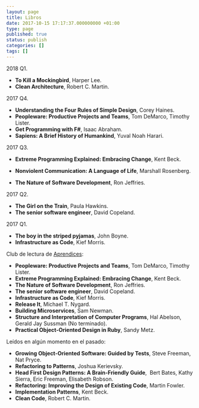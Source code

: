 ```yaml
---
layout: page
title: Libros
date: 2017-10-15 17:17:37.000000000 +01:00
type: page
published: true
status: publish
categories: []
tags: []
---
```

2018 Q1.
*   **To Kill a Mockingbird**, Harper Lee.
*   **Clean Architecture**, Robert C. Martin.

2017 Q4.
*   **Understanding the Four Rules of Simple Design**, Corey Haines.
*   **Peopleware: Productive Projects and Teams**, Tom DeMarco, Timothy Lister.
*   **Get Programming with F#**, Isaac Abraham.
*   **Sapiens: A Brief History of Humankind**, Yuval Noah Harari.

2017 Q3.

*   **Extreme Programming Explained: Embracing Change**, Kent Beck.
*   **Nonviolent Communication: A Language of Life**, Marshall Rosenberg.

*   **The Nature of Software Development**, Ron Jeffries.

2017 Q2.

*   **The Girl on the Train**, Paula Hawkins.
*   **The senior software engineer**, David Copeland.

2017 Q1.

*   **The boy in the striped pyjamas**, John Boyne.
*   **Infrastructure as Code**, Kief Morris.

Club de lectura de [Aprendices](https://plus.google.com/communities/114859785439968913587):

*   **Peopleware: Productive Projects and Teams**, Tom DeMarco, Timothy Lister.
*   **Extreme Programming Explained: Embracing Change**, Kent Beck.
*   **The Nature of Software Development**, Ron Jeffries.
*   **The senior software engineer**, David Copeland.
*   **Infrastructure as Code**, Kief Morris.
*   **Release It**, Michael T. Nygard.
*   **Building Microservices**, Sam Newman.
*   **Structure and Interpretation of Computer Programs**, Hal Abelson, Gerald Jay Sussman (No terminado).
*   **Practical Object-Oriented Design in Ruby**, Sandy Metz.

Leídos en algún momento en el pasado:

*   **Growing Object-Oriented Software: Guided by Tests**, Steve Freeman, Nat Pryce.
*   **Refactoring to Patterns**, Joshua Kerievsky.
*   **Head First Design Patterns: A Brain-Friendly Guide**,  Bert Bates, Kathy Sierra, Eric Freeman, Elisabeth Robson.
*   **Refactoring: Improving the Design of Existing Code**, Martin Fowler.
*   **Implementation Patterns**, Kent Beck.
*   **Clean Code**, Robert C. Martin.